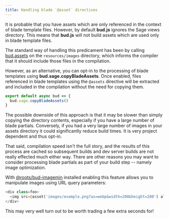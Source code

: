 ```yaml
---
title: Handling blade `@asset` directives
---
```


It is probable that you have assets which are only referenced in the context of blade template files. However, by default **bud.js** ignores the Sage views directory. This means that **bud.js** will not build assets which are used only in blade template files.

The standard way of handling this predicament has been by calling [bud.assets](https://bud.js.org/docs/bud.copy) on the `resources/images` directory, which informs the compiler that it should include those files in the compilation.

However, as an alternative, you can opt-in to the processing of blade templates using **bud.sage.copyBladeAssets**. Once enabled, files referenced in blade templates using the `@assets` directive will be extracted and included in the compilation without the need for copying them.

```typescript file=bud.config.js
export default async bud => {
  bud.sage.copyBladeAssets()
}
```

The possible downside of this approach is that it may be slower than simply copying the directory contents, especially if you have a large number of blade partials. Conversely, if you had a very large number of images in your assets directory it could significantly reduce build times. It is very project dependent and thus opt-in.

That said, compilation speed isn't the full story, and the results of this process are cached so subsequent builds and dev server builds are not really effected much either way. There are other reasons you may want to consider processing blade partials as part of your build step -- namely image optimization.

With [@roots/bud-imagemin](https://bud.js.org/extensions/bud-imagemin) installed enabling this feature allows you to manipulate images using URL query parameters:

```php
<div class=foo>
  <img src=@asset('images/example.png?as=webp&width=200&height=200') alt="Example image" />
</div>
```

This may very well turn out to be worth trading a few extra seconds for!
